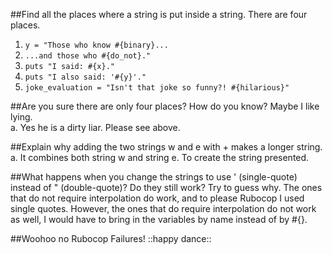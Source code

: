 ##Find all the places where a string is put inside a string. There are four places.
1. `y = "Those who know #{binary}...`
2. `...and those who #{do_not}."`
3. `puts "I said: #{x}."`
4. `puts "I also said: '#{y}'."`
6. `joke_evaluation = "Isn't that joke so funny?! #{hilarious}"`

##Are you sure there are only four places? How do you know? Maybe I like lying.  
a. Yes he is a dirty liar. Please see above.

##Explain why adding the two strings w and e with + makes a longer string.   
a. It combines both string w and string e. To create the string presented. 

##What happens when you change the strings to use ' (single-quote) instead of " (double-quote)? Do they still work? Try to guess why.
The ones that do not require interpolation do work, and to please Rubocop I used single quotes.
However, the ones that do require interpolation do not work as well, I would have to bring in the variables
by name instead of by #{}. 


##Woohoo no Rubocop Failures! ::happy dance:: 

